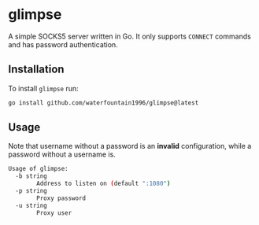 # glimpse

A simple SOCKS5 server written in Go. It only supports `CONNECT` commands and has password authentication.

## Installation

To install `glimpse` run:

```bash
go install github.com/waterfountain1996/glimpse@latest
```

## Usage

Note that username without a password is an **invalid** configuration, while a password without
a username is.

```bash
Usage of glimpse:
  -b string
        Address to listen on (default ":1080")
  -p string
        Proxy password
  -u string
        Proxy user
```
